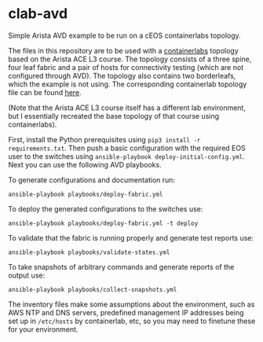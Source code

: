 # clab-avd
Simple Arista AVD example to be run on a cEOS containerlabs topology.

The files in this repository are to be used with a [containerlabs](https://containerlab.dev) topology based on the Arista ACE L3 course.
The topology consists of a three spine, four leaf fabric and a pair of hosts for connectivity testing (which are not configured through AVD).
The topology also contains two borderleafs, which the example is not using.
The corresponding containerlab topology file can be found [here](https://github.com/layer-zero/containerlab-topologies).

(Note that the Arista ACE L3 course itself has a different lab environment, but I essentially recreated the base topology of that course using containerlabs).

First, install the Python prerequisites using `pip3 install -r requirements.txt`. Then push a basic configuration with the required EOS user
to the switches using `ansible-playbook deploy-initial-config.yml`. Next you can use the following AVD playbooks.

To generate configurations and documentation run:
```
ansible-playbook playbooks/deploy-fabric.yml
```

To deploy the generated configurations to the switches use:
```
ansible-playbook playbooks/deploy-fabric.yml -t deploy
```

To validate that the fabric is running properly and generate test reports use:
```
ansible-playbook playbooks/validate-states.yml 
```

To take snapshots of arbitrary commands and generate reports of the output use:
```
ansible-playbook playbooks/collect-snapshots.yml
```

The inventory files make some assumptions about the environment, such as AWS NTP and DNS servers,
predefined management IP addresses being set up in `/etc/hosts` by containerlab, etc,
so you may need to finetune these for your environment.
